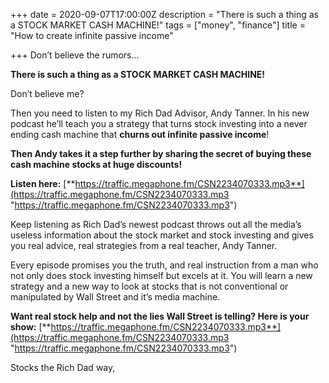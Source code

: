 +++
date = 2020-09-07T17:00:00Z
description = "There is such a thing as a STOCK MARKET CASH MACHINE!"
tags = ["money", "finance"]
title = "How to create infinite passive income"

+++
Don’t believe the rumors…

**There is such a thing as a STOCK MARKET CASH MACHINE!**

Don’t believe me?

Then you need to listen to my Rich Dad Advisor, Andy Tanner. In his new podcast he’ll teach you a strategy that turns stock investing into a never ending cash machine that **churns out infinite passive income**!

**Then Andy takes it a step further by sharing the secret of buying these cash machine stocks at huge discounts!**

**Listen here:** [**https://traffic.megaphone.fm/CSN2234070333.mp3**](https://traffic.megaphone.fm/CSN2234070333.mp3 "https://traffic.megaphone.fm/CSN2234070333.mp3")

Keep listening as Rich Dad’s newest podcast throws out all the media’s useless information about the stock market and stock investing and gives you real advice, real strategies from a real teacher, Andy Tanner.

Every episode promises you the truth, and real instruction from a man who not only does stock investing himself but excels at it. You will learn a new strategy and a new way to look at stocks that is not conventional or manipulated by Wall Street and it’s media machine.

**Want real stock help and not the lies Wall Street is telling? Here is your show:** [**https://traffic.megaphone.fm/CSN2234070333.mp3**](https://traffic.megaphone.fm/CSN2234070333.mp3 "https://traffic.megaphone.fm/CSN2234070333.mp3")

Stocks the Rich Dad way,